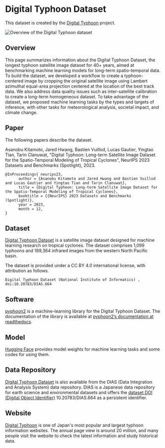 # Digital Typhoon Dataset

This dataset is created by the [Digital Typhoon](http://agora.ex.nii.ac.jp/digital-typhoon/) project. 

![Overview of the Digital Typhoon dataset](http://agora.ex.nii.ac.jp/digital-typhoon/dataset/overview.png)

## Overview

This page summarizes information about the Digital Typhoon Dataset, the longest typhoon satellite image dataset for 40+ years, aimed at benchmarking machine learning models for long-term spatio-temporal data. To build the dataset, we developed a workflow to create a typhoon-centered image by cropping the original satellite image using Lambert azimuthal equal-area projection centered at the location of the best track data. We also address data quality issues such as inter-satellite calibration to create a long-term homogeneous dataset. To take advantage of the dataset, we proposed machine learning tasks by the types and targets of inference, with other tasks for meteorological analysis, societal impact, and climate change.

## Paper

The following papers describe the dataset. 

Asanobu Kitamoto, Jared Hwang, Bastien Vuillod, Lucas Gautier, Yingtao Tian, Tarin Clanuwat, "Digital Typhoon: Long-term Satellite Image Dataset for the Spatio-Temporal Modeling of Tropical Cyclones", NeurIPS 2023 Datasets and Benchmarks (Spotlight), 2023.

```
@InProceedings{ neurips23,
      author = {Asanobu Kitamoto and Jared Hwang and Bastien Vuillod and Lucas Gautier and Yingtao Tian and Tarin Clanuwat},
      title = {Digital Typhoon: Long-term Satellite Image Dataset for the Spatio-Temporal Modeling of Tropical Cyclones},
      booktitle = {{NeurIPS} 2023 Datasets and Benchmarks (Spotlight)},
      year = 2023,
      month = 12,
}
```

## Dataset

[Digital Typhoon Dataset](http://agora.ex.nii.ac.jp/digital-typhoon/dataset/) is a satellite image dataset designed for machine learning research on tropical cyclones. The dataset comprises 1,099 typhoons and 189,364 infrared images from the western North Pacific basin.

The dataset is provided under a CC BY 4.0 international license, with attribution as follows.

```
Digital Typhoon Dataset (National Institute of Informatics) , doi:10.20783/DIAS.664
```

## Software

[pyphoon2](https://github.com/kitamoto-lab/pyphoon2) is a machine-learning library for the Digital Typhoon Dataset. The documentation of the library is available at [pyphoon2’s documentation at readthedocs](https://pyphoon2.readthedocs.io/en/latest/).

## Model

[Hugging Face](https://huggingface.co/kitamoto-lab) provides model weights for machine learning tasks and some codes for using them. 

## Data Repository

[Digital Typhoon Dataset](https://doi.org/10.20783/DIAS.664) is also available from the DIAS (Data Integration and Analysis System) data repository. DIAS is a Japanese data repository for earth science and environmental datasets and offers the [dataset DOI (Digital Object Identifier)](https://dias.ex.nii.ac.jp/doi/) 10.20783/DIAS.664 as a persistent identifier. 

## Website

[Digital Typhoon](http://agora.ex.nii.ac.jp/digital-typhoon/) is one of Japan's most popular and largest typhoon information websites. The annual page view is around 20 million, and many people visit the website to check the latest information and study historical data. 
